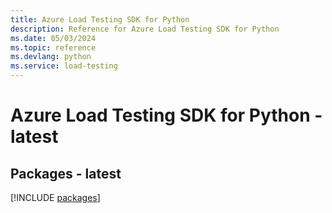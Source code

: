 ```yaml
---
title: Azure Load Testing SDK for Python
description: Reference for Azure Load Testing SDK for Python
ms.date: 05/03/2024
ms.topic: reference
ms.devlang: python
ms.service: load-testing
---
```

# Azure Load Testing SDK for Python - latest

## Packages - latest
[!INCLUDE [packages](load-testing-index.md)]